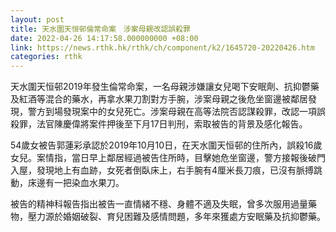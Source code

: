 ```yaml
---
layout: post
title: 天水圍天恒邨倫常命案　涉案母親改認誤殺罪
date: 2022-04-26 14:17:58.000000000 +08:00
link: https://news.rthk.hk/rthk/ch/component/k2/1645720-20220426.htm
categories: rthk
---
```


天水圍天恒邨2019年發生倫常命案，一名母親涉嫌讓女兒喝下安眠劑、抗抑鬱藥及紅酒等混合的藥水，再拿水果刀割對方手腕，涉案母親之後危坐窗邊被鄰居發現，警方到場發現案中的女兒死亡。涉案母親在高等法院否認謀殺罪，改認一項誤殺罪，法官陳慶偉將案件押後至下月17日判刑，索取被告的背景及感化報告。

54歲女被告郭蓮彩承認於2019年10月10日，在天水圍天恒邨的住所內，誤殺16歲女兒。案情指，當日早上鄰居經過被告住所時，目擊她危坐窗邊，警方接報後破門入屋，發現地上有血跡，女死者倒臥床上，右手腕有4厘米長刀痕，已沒有脈搏跳動，床邊有一把染血水果刀。

被告的精神科報告指出被告一直情緒不穩、身體不適及失眠，曾多次服用過量藥物，壓力源於婚姻破裂、育兒困難及感情問題，多年來獲處方安眠藥及抗抑鬱藥。
